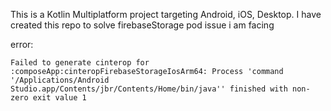 This is a Kotlin Multiplatform project targeting Android, iOS, Desktop.
I have created this repo to solve firebaseStorage pod issue i am facing 

error:
```
Failed to generate cinterop for :composeApp:cinteropFirebaseStorageIosArm64: Process 'command '/Applications/Android Studio.app/Contents/jbr/Contents/Home/bin/java'' finished with non-zero exit value 1
```